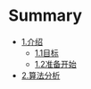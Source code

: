 # Summary

* [1.介绍](README.md)
   * [1.1目标](11mu_biao.md)
   * [1.2准备开始](12zhun_bei_kai_shi.md)
* [2.算法分析](chapter1.md)

